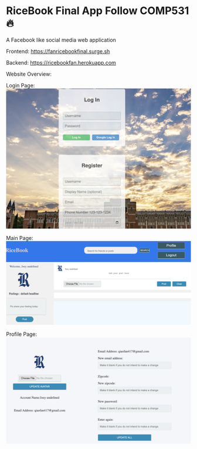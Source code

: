 # RiceBook Final App Follow COMP531 :fire:

A Facebook like social media web application

Frontend: https://fanricebookfinal.surge.sh

Backend: https://ricebookfan.herokuapp.com

Website Overview:

Login Page:
![Image text](https://github.com/Jingxuan-Bao/Scoial-Media/blob/83f750df26c0ca70ba269b0a7d89640192402cdb/samplefigure/loginpage.png)

Main Page:
![Image text](https://github.com/Jingxuan-Bao/Scoial-Media/blob/83f750df26c0ca70ba269b0a7d89640192402cdb/samplefigure/mainpage.png)

Profile Page:
![Image text](https://github.com/Jingxuan-Bao/Scoial-Media/blob/83f750df26c0ca70ba269b0a7d89640192402cdb/samplefigure/profilepage.png)
